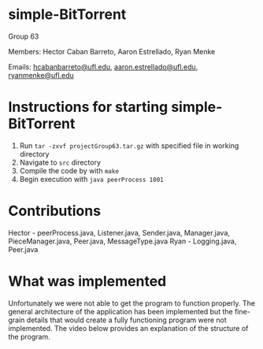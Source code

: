 # simple-BitTorrent
Group 63

Members: Hector Caban Barreto, Aaron Estrellado, Ryan Menke

Emails: hcabanbarreto@ufl.edu, aaron.estrellado@ufl.edu, ryanmenke@ufl.edu

# Instructions for starting simple-BitTorrent

1. Run `tar -zxvf projectGroup63.tar.gz` with specified file in working directory
2. Navigate to `src` directory
3. Compile the code by with `make`
4. Begin execution with `java peerProcess 1001`

# Contributions

Hector - peerProcess.java, Listener.java, Sender.java, Manager.java, PieceManager.java, Peer.java, MessageType.java
Ryan - Logging.java, Peer.java

# What was implemented

Unfortunately we were not able to get the program to function properly. The general architecture of the application has been implemented but the fine-grain details that would create a fully functioning program were not implemented. The video below provides an explanation of the structure of the program.